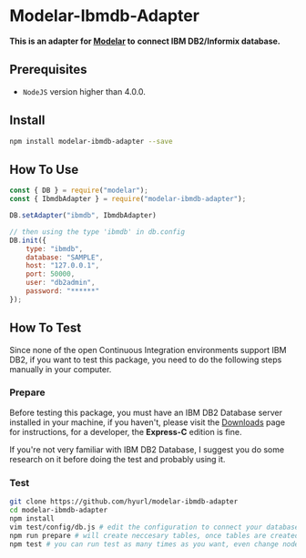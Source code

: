 # Modelar-Ibmdb-Adapter

**This is an adapter for [Modelar](https://github.com/hyurl/modelar) to** 
**connect IBM DB2/Informix database.**

## Prerequisites

- `NodeJS` version higher than 4.0.0.

## Install

```sh
npm install modelar-ibmdb-adapter --save
```

## How To Use

```javascript
const { DB } = require("modelar");
const { IbmdbAdapter } = require("modelar-ibmdb-adapter");

DB.setAdapter("ibmdb", IbmdbAdapter)

// then using the type 'ibmdb' in db.config
DB.init({
    type: "ibmdb",
    database: "SAMPLE",
    host: "127.0.0.1",
    port: 50000,
    user: "db2admin",
    password: "******"
});
```

## How To Test

Since none of the open Continuous Integration environments support IBM DB2, 
if you want to test this package, you need to do the following steps manually 
in your computer.

### Prepare

Before testing this package, you must have an IBM DB2 Database server 
installed in your machine, if you haven't, please visit the 
[Downloads](https://www-01.ibm.com/marketing/iwm/iwm/web/pickUrxNew.do?source=swg-db2expressc)
page for instructions, for a developer, the **Express-C** edition is fine.

If you're not very familiar with IBM DB2 Database, I suggest you do some 
research on it before doing the test and probably using it.

### Test

```sh
git clone https://github.com/hyurl/modelar-ibmdb-adapter
cd modelar-ibmdb-adapter
npm install
vim test/config/db.js # edit the configuration to connect your database server
npm run prepare # will create neccesary tables, once tables are created,
npm test # you can run test as many times as you want, even change node versions
```